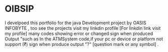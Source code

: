 # OIBSIP
I develpoed this portfolio for the java Development project by OASIS INFOBYTE , too see the projects visit my linkdin profile [For linkdin link visit my profile]
many codes showing error or changed sign  when produced Output "such as In the ATMSystem code,if your pc or device or platform not support (₹) sign when produce output "?" [question mark or any symbol] .
